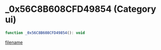 # _0x56C8B608CFD49854 (Category ui)

```js
function _0x56C8B608CFD49854(): void
```

[filename](_0x56C8B608CFD49854_m.md ':include')